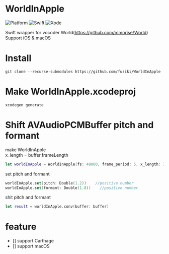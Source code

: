 # WorldInApple
![Platform](https://img.shields.io/badge/platform-%20iOS%20-lightgrey.svg)
![Swift](https://img.shields.io/badge/swift-green.svg)
![Xode](https://img.shields.io/badge/xcode-xcode11-green.svg)

Swift wrapper for vocoder World(https://github.com/mmorise/World)  
Support iOS & macOS  

# Install

```
git clone --recurse-submodules https://github.com/fuziki/WorldInApple
```

# Make WorldInApple.xcodeproj

```
xcodegen generate
```

# Shift AVAudioPCMBuffer pitch and formant

make WorldInApple  
x_length = buffer.frameLength  

```swift
let worldInApple = WorldInApple(fs: 48000, frame_period: 5, x_length: 38400)
```

set pitch and formant  

```swift
worldInApple.set(pitch: Double(1.2))    //positive number
worldInApple.set(formant: Double(1.8))    //positive number
```

shit pitch and formant

```swift
let result = worldInApple.conv(buffer: buffer)
```

# feature

- [] support Carthage
- [] support macOS
